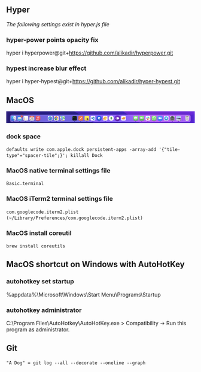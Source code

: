 ## Hyper
*The following settings exist in hyper.js file* 
### hyper-power points opacity fix
hyper i hyperpower@git+https://github.com/alikadir/hyperpower.git

### hypest increase blur effect
hyper i hyper-hypest@git+https://github.com/alikadir/hyper-hypest.git

## MacOS

![my macos dock](https://raw.githubusercontent.com/alikadir/configs/main/dock.png)

### dock space
```
defaults write com.apple.dock persistent-apps -array-add '{"tile-type"="spacer-tile";}'; killall Dock
```
### MacOS native terminal settings file
```
Basic.terminal 
```
### MacOS iTerm2 terminal settings file
```
com.googlecode.iterm2.plist (~/Library/Preferences/com.googlecode.iterm2.plist)
```
### MacOS install coreutil
```
brew install coreutils
```

## MacOS shortcut on Windows with AutoHotKey
### autohotkey set startup
%appdata%\Microsoft\Windows\Start Menu\Programs\Startup

### autohotkey administrator 
C:\Program Files\AutoHotkey\AutoHotKey.exe > Compatibility -> Run this program as administrator.

## Git

```
"A Dog" = git log --all --decorate --oneline --graph
```
